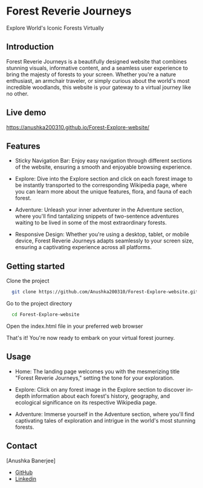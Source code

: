 # Forest Reverie Journeys
Explore World's Iconic Forests Virtually

## Introduction
Forest Reverie Journeys is a beautifully designed website that combines stunning visuals, informative content, and a seamless user experience to bring the majesty of forests to your screen. Whether you're a nature enthusiast, an armchair traveler, or simply curious about the world's most incredible woodlands, this website is your gateway to a virtual journey like no other.

## Live demo
https://anushka200310.github.io/Forest-Explore-website/

## Features
- Sticky Navigation Bar: Enjoy easy navigation through different sections of the website, ensuring a smooth and enjoyable browsing experience.

- Explore: Dive into the Explore section and click on each forest image to be instantly transported to the corresponding Wikipedia page, where you can learn more about the unique features, flora, and fauna of each forest.

- Adventure: Unleash your inner adventurer in the Adventure section, where you'll find tantalizing snippets of two-sentence adventures waiting to be lived in some of the most extraordinary forests.

- Responsive Design: Whether you're using a desktop, tablet, or mobile device, Forest Reverie Journeys adapts seamlessly to your screen size, ensuring a captivating experience across all platforms.

## Getting started

Clone the project

```bash
  git clone https://github.com/Anushka200310/Forest-Explore-website.git
```

Go to the project directory

```bash
  cd Forest-Explore-website
```

Open the index.html file in your preferred web browser

That's it! You're now ready to embark on your virtual forest journey.


## Usage

- Home: The landing page welcomes you with the mesmerizing title "Forest Reverie Journeys," setting the tone for your exploration.

- Explore: Click on any forest image in the Explore section to discover in-depth information about each forest's history, geography, and ecological significance on its respective Wikipedia page.

- Adventure: Immerse yourself in the Adventure section, where you'll find captivating tales of exploration and intrigue in the world's most stunning forests.

## Contact

[Anushka Banerjee]
- [GitHub](https://github.com/Anushka200310)
- [Linkedin](https://www.linkedin.com/in/anushka-banerjee-73bb52253)

